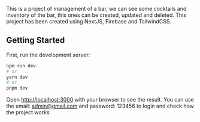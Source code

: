 This is a project of management of a bar, we can see some cocktails and inventory of the bar, this ones can be created, updated and deleted.
This project has been created using NextJS, Firebase and TailwindCSS.

## Getting Started

First, run the development server:

```bash
npm run dev
# or
yarn dev
# or
pnpm dev
```

Open [http://localhost:3000](http://localhost:3000) with your browser to see the result.
You can use the email: admin@gmail.com and password: 123456 to login and check how the project works.

